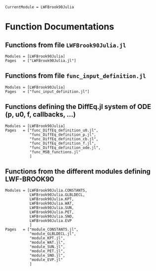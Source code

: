 ```@meta
CurrentModule = LWFBrook90Julia
```

# Function Documentations

## Functions from file `LWFBrook90Julia.jl`
```@autodocs
Modules = [LWFBrook90Julia]
Pages   = ["LWFBrook90Julia.jl"]
```

## Functions from file `func_input_definition.jl`
```@autodocs
Modules = [LWFBrook90Julia]
Pages   = ["func_input_definition.jl"]
```

## Functions defining the DiffEq.jl system of ODE (p, u0, f, callbacks, ...)
```@autodocs
Modules = [LWFBrook90Julia]
Pages   = ["func_DiffEq_definition_u0.jl",
           "func_DiffEq_definition_p.jl",
           "func_DiffEq_definition_cb.jl",
           "func_DiffEq_definition_f.jl",
           "func_DiffEq_definition_ode.jl",
           "func_MSB_functions.jl"
           ]
```

## Functions from the different modules defining LWF-BROOK90
```@autodocs
Modules = [LWFBrook90Julia.CONSTANTS,
           LWFBrook90Julia.GLBLDECL,
           LWFBrook90Julia.KPT,
           LWFBrook90Julia.WAT,
           LWFBrook90Julia.SUN,
           LWFBrook90Julia.PET,
           LWFBrook90Julia.SNO,
           LWFBrook90Julia.EVP
           ]
Pages   = ["module_CONSTANTS.jl",
           "module_GLBLDECL.jl",
           "module_KPT.jl",
           "module_WAT.jl",
           "module_SUN.jl",
           "module_PET.jl",
           "module_SNO.jl",
           "module_EVP.jl"
           ]
```